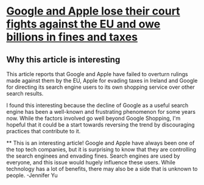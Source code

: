 # [Google and Apple lose their court fights against the EU and owe billions in fines and taxes](https://apnews.com/article/google-european-union-antitrust-shopping-court-a281e4e4722efa816e929a52a9939d86)

## Why this article is interesting

This article reports that Google and Apple have failed to overturn rulings made against them by the EU, Apple for evading taxes in Ireland and Google for directing its search engine users to its own shopping service over other search results.

I found this interesting because the decline of Google as a useful search engine has been a well-known and frustrating phenomenon for some years now. While the factors involved go well beyond Google Shopping, I'm hopeful that it could be a start towards reversing the trend by discouraging practices that contribute to it.

**  This is an interesting article! Google and Apple have always been one of the top tech companies, but it is surprising to know that they are controlling the search enginees and envading fines. Search engines are used by everyone, and this issue would hugely influence these users. While technology has a lot of benefits, there may also be a side that is unknown to people. -Jennifer Yu